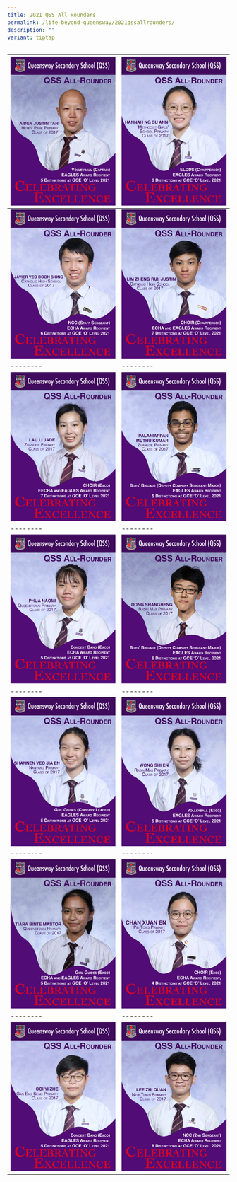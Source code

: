 ```yaml
---
title: 2021 QSS All Rounders
permalink: /life-beyond-queensway/2021qssallrounders/
description: ""
variant: tiptap
---
```

| ![](/images/2022%20QSS%20All%20Rounders/aiden.jpg) | ![](/images/2022%20QSS%20All%20Rounders/hannah.jpg) | 
| -------- | -------- | 
| ![](/images/2022%20QSS%20All%20Rounders/javier.jpg)    | ![](/images/2022%20QSS%20All%20Rounders/justin.jpg)     |
| -------- | -------- | 
| ![](/images/2022%20QSS%20All%20Rounders/lijade.jpg)    | ![](/images/2022%20QSS%20All%20Rounders/muthu.jpg)     |
| -------- | -------- | 
| ![](/images/2022%20QSS%20All%20Rounders/naomi.jpg)    | ![](/images/2022%20QSS%20All%20Rounders/shangheng.jpg)     |
| -------- | -------- | 
| ![](/images/2022%20QSS%20All%20Rounders/shannen.jpg)    | ![](/images/2022%20QSS%20All%20Rounders/shien.jpg)     |
| -------- | -------- | 
| ![](/images/2022%20QSS%20All%20Rounders/tiara.jpg)    | ![](/images/2022%20QSS%20All%20Rounders/xuanen.jpg)     |
| -------- | -------- | 
| ![](/images/2022%20QSS%20All%20Rounders/yizhe.jpg)    | ![](/images/2022%20QSS%20All%20Rounders/zhiquan.jpg)     |